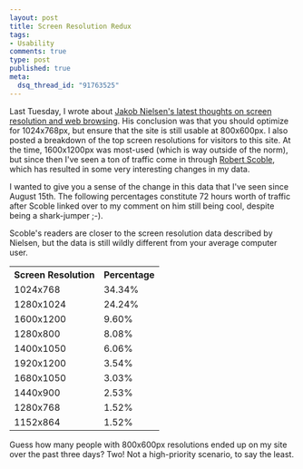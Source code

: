 ```yaml
--- 
layout: post
title: Screen Resolution Redux
tags: 
- Usability
comments: true
type: post
published: true
meta: 
  dsq_thread_id: "91763525"
---
```

Last Tuesday, I wrote about <a href="http://www.brethorsting.com/uidesign/2006/08/picking_a_screen_resolution.html">Jakob Nielsen's latest thoughts on screen resolution and web browsing</a>. His conclusion was that you should optimize for 1024x768px, but ensure that the site is still usable at 800x600px. I also posted a breakdown of the top screen resolutions for visitors to this site. At the time, 1600x1200px was most-used (which is way outside of the norm), but since then I've seen a ton of traffic come in through <a href="http://www.scobleizer.com">Robert Scoble</a>, which has resulted in some very interesting changes in my data.

  I wanted to give you a sense of the change in this data that I've seen since August 15th. The following percentages constitute 72 hours worth of traffic after Scoble linked over to my comment on him still being cool, despite being a shark-jumper ;-).

  Scoble's readers are closer to the screen resolution data described by Nielsen, but the data is still wildly different from your average computer user.

  <table>
  <tr><th>Screen Resolution</th><th>Percentage</th></tr>
  <tr><td>1024x768</td><td>34.34%</td></tr>
  <tr><td>1280x1024</td><td>24.24%</td></tr>
  <tr><td>1600x1200</td><td>9.60%</td></tr>
  <tr><td>1280x800</td><td>8.08%</td></tr>
  <tr><td>1400x1050</td><td>6.06%</td></tr>
  <tr><td>1920x1200</td><td>3.54%</td></tr>
  <tr><td>1680x1050</td><td>3.03%</td></tr>
  <tr><td>1440x900</td><td>2.53%</td></tr>
  <tr><td>1280x768</td><td>1.52%</td></tr>
  <tr><td>1152x864</td><td>1.52%</td></tr>
  </table>

  Guess how many people with 800x600px resolutions ended up on my site over the past three days? Two! Not a high-priority scenario, to say the least.
